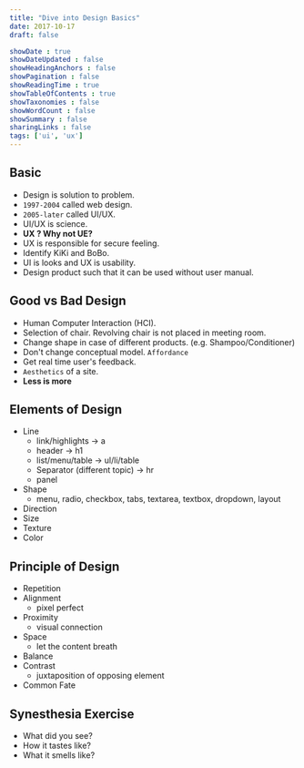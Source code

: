 ```yaml
---
title: "Dive into Design Basics"
date: 2017-10-17
draft: false

showDate : true
showDateUpdated : false
showHeadingAnchors : false
showPagination : false
showReadingTime : true
showTableOfContents : true
showTaxonomies : false 
showWordCount : false
showSummary : false
sharingLinks : false
tags: ['ui', 'ux']
---
```


## Basic

- Design is solution to problem.
- `1997-2004` called web design.
- `2005-later` called UI/UX.
- UI/UX is science.
- **UX ? Why not UE?**
- UX is responsible for secure feeling.
- Identify KiKi and BoBo.
- UI is looks and UX is usability.
- Design product such that it can be used without user manual.

## Good vs Bad Design

- Human Computer Interaction (HCI).
- Selection of chair. Revolving chair is not placed in meeting room.
- Change shape in case of different products. (e.g. Shampoo/Conditioner)
- Don't change conceptual model. `Affordance`
- Get real time user's feedback.
- `Aesthetics` of a site.
- **Less is more**

## Elements of Design

- Line
  - link/highlights -> a
  - header -> h1
  - list/menu/table -> ul/li/table
  - Separator (different topic) -> hr
  - panel
- Shape
  - menu, radio, checkbox, tabs, textarea, textbox, dropdown, layout
- Direction
- Size
- Texture
- Color

## Principle of Design

- Repetition
- Alignment
  - pixel perfect
- Proximity
  - visual connection
- Space
  - let the content breath
- Balance
- Contrast
  - juxtaposition of opposing element
- Common Fate

## Synesthesia Exercise

- What did you see?
- How it tastes like?
- What it smells like?

